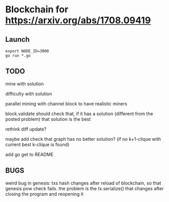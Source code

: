 # Blockchain for https://arxiv.org/abs/1708.09419


## Launch

```
export NODE_ID=3000
go run *.go
```


## TODO

mine with solution

difficulty with solution

parallel mining with channel block to have realistic miners

block.validate should check that, if it has a solution (different from the posted problem) that solution is the best

rethink diff update?

maybe add check that graph has no better solution? (if no k+1-clique with current best k-clique is found)

add go get to README


## BUGS
weird bug in genesis: txs hash changes after reload of blockchain, so that genesis pow check fails. the problem is the tx.serialize() that changes after closing the program and reopening it